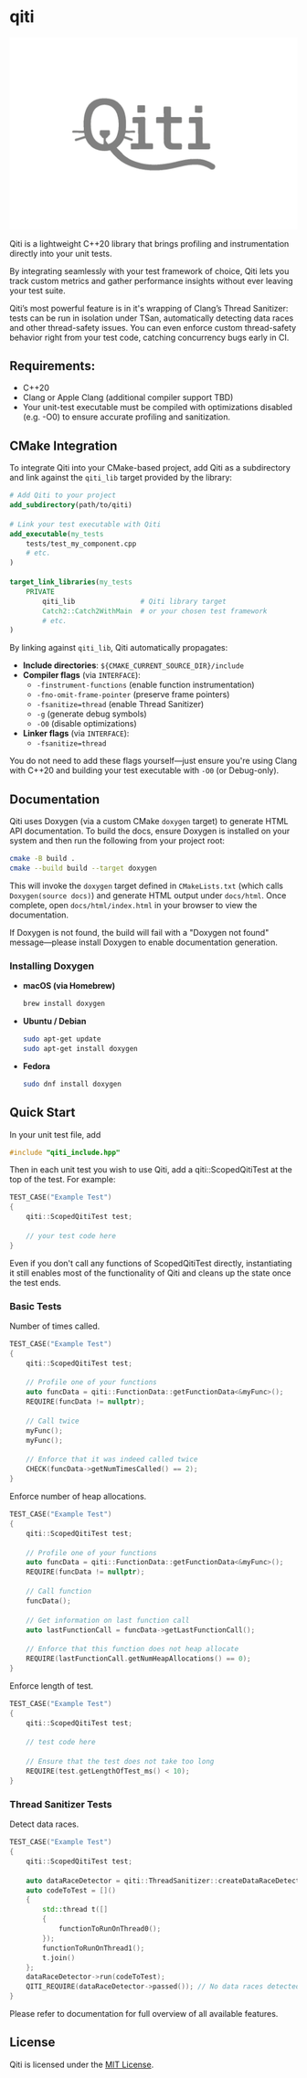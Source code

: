# qiti

![Your Project Logo](docs/logo.png)

Qiti is a lightweight C++20 library that brings profiling and instrumentation directly into your unit tests. 

By integrating seamlessly with your test framework of choice, Qiti lets you track custom metrics and gather performance insights without ever leaving your test suite.

Qiti’s most powerful feature is in it's wrapping of Clang’s Thread Sanitizer: tests can be run in isolation under TSan, automatically detecting data races and other thread-safety issues. You can even enforce custom thread-safety behavior right from your test code, catching concurrency bugs early in CI.

## Requirements: 

- C++20
- Clang or Apple Clang (additional compiler support TBD)
- Your unit-test executable must be compiled with optimizations disabled (e.g. -O0) to ensure accurate profiling and sanitization.

## CMake Integration

To integrate Qiti into your CMake-based project, add Qiti as a subdirectory and link against the `qiti_lib` target provided by the library:

```cmake
# Add Qiti to your project
add_subdirectory(path/to/qiti)

# Link your test executable with Qiti
add_executable(my_tests
    tests/test_my_component.cpp
    # etc.
)

target_link_libraries(my_tests
    PRIVATE
        qiti_lib                # Qiti library target
        Catch2::Catch2WithMain  # or your chosen test framework
        # etc.
)
```

By linking against `qiti_lib`, Qiti automatically propagates:

- **Include directories**: `${CMAKE_CURRENT_SOURCE_DIR}/include`
- **Compiler flags** (via `INTERFACE`):
  - `-finstrument-functions`       (enable function instrumentation)
  - `-fno-omit-frame-pointer`     (preserve frame pointers)
  - `-fsanitize=thread`            (enable Thread Sanitizer)
  - `-g`                           (generate debug symbols)
  - `-O0`                          (disable optimizations)
- **Linker flags** (via `INTERFACE`):
  - `-fsanitize=thread`

You do not need to add these flags yourself—just ensure you're using Clang with C++20 and building your test executable with `-O0` (or Debug-only).


## Documentation

Qiti uses Doxygen (via a custom CMake `doxygen` target) to generate HTML API documentation. To build the docs, ensure Doxygen is installed on your system and then run the following from your project root:

```bash
cmake -B build .
cmake --build build --target doxygen
```

This will invoke the `doxygen` target defined in `CMakeLists.txt` (which calls `Doxygen(source docs)`) and generate HTML output under `docs/html`. Once complete, open `docs/html/index.html` in your browser to view the documentation.

If Doxygen is not found, the build will fail with a "Doxygen not found" message—please install Doxygen to enable documentation generation.

### Installing Doxygen

- **macOS (via Homebrew)**  
  ```bash
  brew install doxygen
  ```

- **Ubuntu / Debian**  
  ```bash
  sudo apt-get update
  sudo apt-get install doxygen
  ```

- **Fedora**  
  ```bash
  sudo dnf install doxygen
  ```


## Quick Start

In your unit test file, add
  ```c++
  #include "qiti_include.hpp"
  ```

Then in each unit test you wish to use Qiti, add a qiti::ScopedQitiTest at the top of the test. For example:
```c++
TEST_CASE("Example Test")
{
    qiti::ScopedQitiTest test;
    
    // your test code here
}
```
Even if you don't call any functions of ScopedQitiTest directly, instantiating it still enables most of the functionality of Qiti and cleans up the state once the test ends.

### Basic Tests
  
Number of times called.
```c++
TEST_CASE("Example Test")
{
    qiti::ScopedQitiTest test;
        
    // Profile one of your functions
    auto funcData = qiti::FunctionData::getFunctionData<&myFunc>();
    REQUIRE(funcData != nullptr);
    
    // Call twice
    myFunc();
    myFunc();

    // Enforce that it was indeed called twice
    CHECK(funcData->getNumTimesCalled() == 2);
}
```
Enforce number of heap allocations.
```c++
TEST_CASE("Example Test")
{    
    qiti::ScopedQitiTest test;
    
    // Profile one of your functions
    auto funcData = qiti::FunctionData::getFunctionData<&myFunc>();
    REQUIRE(funcData != nullptr);
    
    // Call function
    funcData();

    // Get information on last function call
    auto lastFunctionCall = funcData->getLastFunctionCall();

    // Enforce that this function does not heap allocate
    REQUIRE(lastFunctionCall.getNumHeapAllocations() == 0);
}
```
Enforce length of test.
```c++
TEST_CASE("Example Test")
{    
    qiti::ScopedQitiTest test;
    
    // test code here

    // Ensure that the test does not take too long
    REQUIRE(test.getLengthOfTest_ms() < 10);
}
```

### Thread Sanitizer Tests
Detect data races.
```c++
TEST_CASE("Example Test")
{
    qiti::ScopedQitiTest test;

    auto dataRaceDetector = qiti::ThreadSanitizer::createDataRaceDetector();
    auto codeToTest = []()
    {
        std::thread t([]
        {
            functionToRunOnThread0();
        });
        functionToRunOnThread1();
        t.join()
    };
    dataRaceDetector->run(codeToTest);
    QITI_REQUIRE(dataRaceDetector->passed()); // No data races detected
}
```

Please refer to documentation for full overview of all available features.

## License

Qiti is licensed under the [MIT License](LICENSE).
